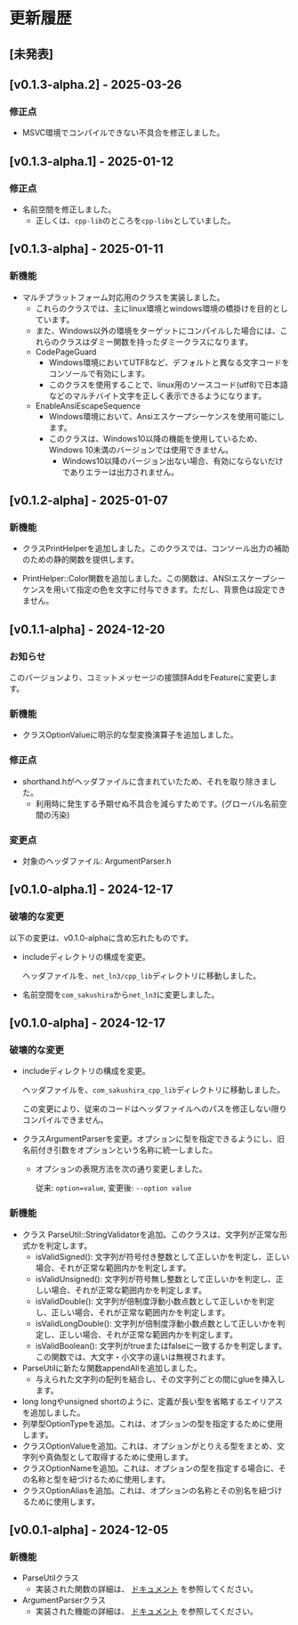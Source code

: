# 更新履歴

## [未発表]

## [v0.1.3-alpha.2] - 2025-03-26

### 修正点

- MSVC環境でコンパイルできない不具合を修正しました。

## [v0.1.3-alpha.1] - 2025-01-12

### 修正点

- 名前空間を修正しました。
  - 正しくは、`cpp-lib`のところを`cpp-libs`としていました。

## [v0.1.3-alpha] - 2025-01-11

### 新機能

- マルチプラットフォーム対応用のクラスを実装しました。
    - これらのクラスでは、主にlinux環境とwindows環境の橋掛けを目的としています。
    - また、Windows以外の環境をターゲットにコンパイルした場合には、これらのクラスはダミー関数を持ったダミークラスになります。
    - CodePageGuard
        - Windows環境においてUTF8など、デフォルトと異なる文字コードをコンソールで有効にします。
        - このクラスを使用することで、linux用のソースコード(utf8)で日本語などのマルチバイト文字を正しく表示できるようになります。
    - EnableAnsiEscapeSequence
        - Windows環境において、Ansiエスケープシーケンスを使用可能にします。
        - このクラスは、Windows10以降の機能を使用しているため、Windows 10未満のバージョンでは使用できません。
            - Windows10以降のバージョン出ない場合、有効にならないだけでありエラーは出力されません。

## [v0.1.2-alpha] - 2025-01-07

### 新機能

- クラスPrintHelperを追加しました。このクラスでは、コンソール出力の補助のための静的関数を提供します。

- PrintHelper::Color関数を追加しました。この関数は、ANSIエスケープシーケンスを用いて指定の色を文字に付与できます。ただし、背景色は設定できません。

## [v0.1.1-alpha] - 2024-12-20

### お知らせ

このバージョンより、コミットメッセージの接頭辞AddをFeatureに変更します。

### 新機能

- クラスOptionValueに明示的な型変換演算子を追加しました。

### 修正点

- shorthand.hがヘッダファイルに含まれていたため、それを取り除きました。
    - 利用時に発生する予期せぬ不具合を減らすためです。(グローバル名前空間の汚染)

### 変更点

- 対象のヘッダファイル: ArgumentParser.h

## [v0.1.0-alpha.1] - 2024-12-17

### 破壊的な変更

以下の変更は、v0.1.0-alphaに含め忘れたものです。

- includeディレクトリの構成を変更。

  ヘッダファイルを、`net_ln3/cpp_lib`ディレクトリに移動しました。
- 名前空間を`com_sakushira`から`net_ln3`に変更しました。

## [v0.1.0-alpha] - 2024-12-17

### 破壊的な変更

- includeディレクトリの構成を変更。

  ヘッダファイルを、`com_sakushira_cpp_lib`ディレクトリに移動しました。

  この変更により、従来のコードはヘッダファイルへのパスを修正しない限りコンパイルできません。

- クラスArgumentParserを変更。オプションに型を指定できるようにし、旧名前付き引数をオプションという名称に統一しました。
    - オプションの表現方法を次の通り変更しました。

      従来: `option=value`, 変更後: `--option value`

### 新機能

- クラス ParseUtil::StringValidatorを追加。このクラスは、文字列が正常な形式かを判定します。
    - isValidSigned(): 文字列が符号付き整数として正しいかを判定し、正しい場合、それが正常な範囲内かを判定します。
    - isValidUnsigned(): 文字列が符号無し整数として正しいかを判定し、正しい場合、それが正常な範囲内かを判定します。
    - isValidDouble(): 文字列が倍制度浮動小数点数として正しいかを判定し、正しい場合、それが正常な範囲内かを判定します。
    - isValidLongDouble(): 文字列が倍制度浮動小数点数として正しいかを判定し、正しい場合、それが正常な範囲内かを判定します。
    - isValidBoolean(): 文字列がtrueまたはfalseに一致するかを判定します。この関数では、大文字・小文字の違いは無視されます。
- ParseUtilに新たな関数appendAllを追加しました。
    - 与えられた文字列の配列を結合し、その文字列ごとの間にglueを挿入します。
- long longやunsigned shortのように、定義が長い型を省略するエイリアスを追加しました。
- 列挙型OptionTypeを追加。これは、オプションの型を指定するために使用します。
- クラスOptionValueを追加。これは、オプションがとりえる型をまとめ、文字列や真偽型として取得するために使用します。
- クラスOptionNameを追加。これは、オプションの型を指定する場合に、その名称と型を紐づけるために使用します。
- クラスOptionAliasを追加。これは、オプションの名称とその別名を紐づけるために使用します。

## [v0.0.1-alpha] - 2024-12-05

### 新機能

- ParseUtilクラス
    - 実装された関数の詳細は、
      [ドキュメント](https://docs.sakushira.com/cpp-libs/classcom__sakushira_1_1cpp__lib_1_1ParseUtil.html)
      を参照してください。
- ArgumentParserクラス
    - 実装された機能の詳細は、
      [ドキュメント](https://docs.sakushira.com/cpp-libs/classcom__sakushira_1_1cpp__lib_1_1ArgumentParser.html)
      を参照してください。
